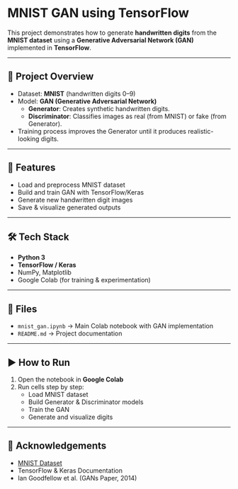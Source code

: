 # MNIST GAN using TensorFlow

This project demonstrates how to generate **handwritten digits** from the **MNIST dataset** using a **Generative Adversarial Network (GAN)** implemented in **TensorFlow**.

---

## 📌 Project Overview
- Dataset: **MNIST** (handwritten digits 0–9)
- Model: **GAN (Generative Adversarial Network)**
  - **Generator**: Creates synthetic handwritten digits.
  - **Discriminator**: Classifies images as real (from MNIST) or fake (from Generator).
- Training process improves the Generator until it produces realistic-looking digits.

---

## 🚀 Features
- Load and preprocess MNIST dataset
- Build and train GAN with TensorFlow/Keras
- Generate new handwritten digit images
- Save & visualize generated outputs

---

## 🛠️ Tech Stack
- **Python 3**
- **TensorFlow / Keras**
- NumPy, Matplotlib
- Google Colab (for training & experimentation)

---

## 📂 Files
- `mnist_gan.ipynb` → Main Colab notebook with GAN implementation  
- `README.md` → Project documentation  

---

## ▶️ How to Run
1. Open the notebook in **Google Colab**
2. Run cells step by step:
   - Load MNIST dataset  
   - Build Generator & Discriminator models  
   - Train the GAN  
   - Generate and visualize digits

---

## 🙌 Acknowledgements
- [MNIST Dataset](http://yann.lecun.com/exdb/mnist/)  
- TensorFlow & Keras Documentation  
- Ian Goodfellow et al. (GANs Paper, 2014)
